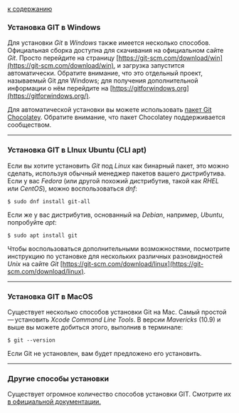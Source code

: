 [к содержанию](./readme.md)

### Установка GIT в Windows

Для установки *Git* в *Windows* также имеется несколько способов. Официальная сборка доступна для скачивания на официальном сайте *Git*. Просто перейдите на страницу [https://git-scm.com/download/win](https://git-scm.com/download/win), и загрузка запустится автоматически. Обратите внимание, что это отдельный проект, называемый Git для Windows; для получения дополнительной информации о нём перейдите на [https://gitforwindows.org](https://gitforwindows.org/).

Для автоматической установки вы можете использовать [пакет Git Chocolatey](https://chocolatey.org/packages/git). Обратите внимание, что пакет Chocolatey поддерживается сообществом.

---
### Установка GIT в LInux Ubuntu (CLI apt)

Если вы хотите установить *Git* под *Linux* как бинарный пакет, это можно сделать, используя обычный менеджер пакетов вашего дистрибутива. Если у вас *Fedora* (или другой похожий дистрибутив, такой как *RHEL* или *CentOS*), можно воспользоваться *dnf*:

```bash=
$ sudo dnf install git-all
```
Если же у вас дистрибутив, основанный на *Debian*, например, *Ubuntu*, попробуйте *apt*:
```bash=
$ sudo apt install git
```

Чтобы воспользоваться дополнительными возможностями, посмотрите инструкцию по установке для нескольких различных разновидностей *Unix* на сайте *Git* [https://git-scm.com/download/linux](https://git-scm.com/download/linux).

---
### Установка GIT в MacOS

Существует несколько способов установки Git на Mac. Самый простой — установить *Xcode Command Line Tools*. В версии *Mavericks* (10.9) и выше вы можете добиться этого, выполнив в терминале:

```bash=
$ git --version
```
Если Git не установлен, вам будет предложено его установить.

---

### Другие способы установки
Существует огромное количество способов установки GIT. Смотрите их [в официальной документации.](https://git-scm.com/book/ru/v2/%D0%92%D0%B2%D0%B5%D0%B4%D0%B5%D0%BD%D0%B8%D0%B5-%D0%A3%D1%81%D1%82%D0%B0%D0%BD%D0%BE%D0%B2%D0%BA%D0%B0-Git)